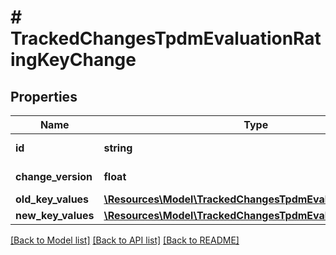 # # TrackedChangesTpdmEvaluationRatingKeyChange

## Properties

Name | Type | Description | Notes
------------ | ------------- | ------------- | -------------
**id** | **string** | Resource identifier | [optional]
**change_version** | **float** | Change version | [optional]
**old_key_values** | [**\Resources\Model\TrackedChangesTpdmEvaluationRatingKey**](TrackedChangesTpdmEvaluationRatingKey.md) |  | [optional]
**new_key_values** | [**\Resources\Model\TrackedChangesTpdmEvaluationRatingKey**](TrackedChangesTpdmEvaluationRatingKey.md) |  | [optional]

[[Back to Model list]](../../README.md#models) [[Back to API list]](../../README.md#endpoints) [[Back to README]](../../README.md)
